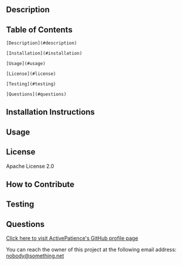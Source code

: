 # 
## Description

## Table of Contents

    [Description](#description) 

    [Installation](#installation) 

    [Usage](#usage) 

    [License](#license) 

    [Testing](#testing) 

    [Questions](#questions) 

    
## Installation Instructions

## Usage

## License
Apache License 2.0
## How to Contribute

## Testing

## Questions

[Click here to visit ActivePatience's GitHub profile page](https://www.github.com/ActivePatience)

You can reach the owner of this project at the following email address: nobody@something.net